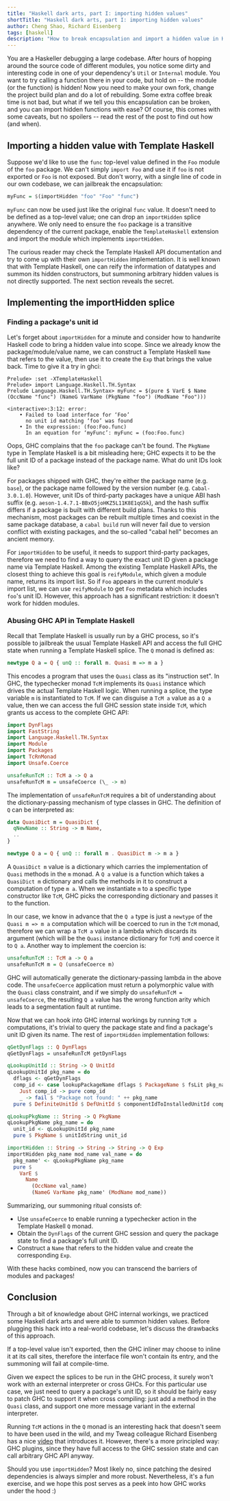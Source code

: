 ```yaml
---
title: "Haskell dark arts, part I: importing hidden values"
shortTitle: "Haskell dark arts, part I: importing hidden values"
author: Cheng Shao, Richard Eisenberg
tags: [haskell]
description: "How to break encapsulation and import a hidden value in Haskell."
---
```


You are a Haskeller debugging a large codebase. After hours of hopping around
the source code of different modules, you notice some dirty and interesting code
in one of your dependency's `Util` or `Internal` module. You want to try calling
a function there in your code, but hold on -- the module (or the function) is
hidden! Now you need to make your own fork, change the project build plan and do
a lot of rebuilding. Some extra coffee break time is not bad, but what if we
tell you this encapsulation can be broken, and you can import hidden functions
with ease? Of course, this comes with some caveats, but no spoilers -- read the
rest of the post to find out how (and when).

## Importing a hidden value with Template Haskell

Suppose we'd like to use the `func` top-level value defined in the `Foo` module
of the `foo` package. We can't simply `import Foo` and use it if `foo` is not
exported or `Foo` is not exposed. But don't worry, with a single line of code in
our own codebase, we can jailbreak the encapsulation:

```haskell
myFunc = $(importHidden "foo" "Foo" "func")
```

`myFunc` can now be used just like the original `func` value. It doesn't need to
be defined as a top-level value; one can drop an `importHidden` splice anywhere.
We only need to ensure the `foo` package is a transitive dependency of the
current package, enable the `TemplateHaskell` extension and import the module
which implements `importHidden`.

The curious reader may check the Template Haskell API documentation and try to
come up with their own `importHidden` implementation. It is well known that with
Template Haskell, one can reify the information of datatypes and summon its
hidden constructors, but summoning arbitrary hidden values is not directly
supported. The next section reveals the secret.

## Implementing the importHidden splice

### Finding a package's unit id

Let's forget about `importHidden` for a minute and consider how to handwrite
Haskell code to bring a hidden value into scope. Since we already know the
package/module/value name, we can construct a Template Haskell `Name` that
refers to the value, then use it to create the `Exp` that brings the value back.
Time to give it a try in ghci:

```
Prelude> :set -XTemplateHaskell
Prelude> import Language.Haskell.TH.Syntax
Prelude Language.Haskell.TH.Syntax> myFunc = $(pure $ VarE $ Name (OccName "func") (NameG VarName (PkgName "foo") (ModName "Foo")))

<interactive>:3:12: error:
    • Failed to load interface for ‘Foo’
      no unit id matching ‘foo’ was found
    • In the expression: (foo:Foo.func)
      In an equation for ‘myFunc’: myFunc = (foo:Foo.func)
```

Oops, GHC complains that the `foo` package can't be found. The `PkgName` type in
Template Haskell is a bit misleading here; GHC expects it to be the full unit ID
of a package instead of the package name. What do unit IDs look like?

For packages shipped with GHC, they're either the package name (e.g. `base`), or
the package name followed by the version number (e.g. `Cabal-3.0.1.0`). However,
unit IDs of third-party packages have a unique ABI hash suffix (e.g.
`aeson-1.4.7.1-BBxO5joHKZ5L11K8E1qG5k`), and the hash suffix differs if a
package is built with different build plans. Thanks to this mechanism, most
packages can be rebuilt multiple times and coexist in the same package database,
a `cabal build` run will never fail due to version conflict with existing
packages, and the so-called "cabal hell" becomes an ancient memory.

For `importHidden` to be useful, it needs to support third-party packages,
therefore we need to find a way to query the exact unit ID given a package name
via Template Haskell. Among the existing Template Haskell APIs, the closest
thing to achieve this goal is `reifyModule`, which given a module name, returns
its import list. So if `Foo` appears in the current module's import list, we can
use `reifyModule` to get `Foo` metadata which includes `foo`'s unit ID. However,
this approach has a significant restriction: it doesn't work for hidden modules.

### Abusing GHC API in Template Haskell

Recall that Template Haskell is usually run by a GHC process, so it's possible
to jailbreak the usual Template Haskell API and access the full GHC state when
running a Template Haskell splice. The `Q` monad is defined as:

```haskell
newtype Q a = Q { unQ :: forall m. Quasi m => m a }
```

This encodes a program that uses the `Quasi` class as its "instruction set". In
GHC, the typechecker monad `TcM` implements its `Quasi` instance which drives
the actual Template Haskell logic. When running a splice, the type variable `m`
is instantiated to `TcM`. If we can disguise a `TcM a` value as a `Q a` value,
then we can access the full GHC session state inside `TcM`, which grants us
access to the complete GHC API:

```haskell
import DynFlags
import FastString
import Language.Haskell.TH.Syntax
import Module
import Packages
import TcRnMonad
import Unsafe.Coerce

unsafeRunTcM :: TcM a -> Q a
unsafeRunTcM m = unsafeCoerce (\_ -> m)
```

The implementation of `unsafeRunTcM` requires a bit of understanding about the
dictionary-passing mechanism of type classes in GHC. The definition of `Q` can
be interpreted as:

```haskell
data QuasiDict m = QuasiDict {
  qNewName :: String -> m Name,
  ..
}

newtype Q a = Q { unQ :: forall m . QuasiDict m -> m a }
```

A `QuasiDict m` value is a dictionary which carries the implementation of
`Quasi` methods in the `m` monad. A `Q a` value is a function which takes a
`QuasiDict m` dictionary and calls the methods in it to construct a computation
of type `m a`. When we instantiate `m` to a specific type constructor like
`TcM`, GHC picks the corresponding dictionary and passes it to the function.

In our case, we know in advance that the `Q a` type is just a `newtype` of the
`Quasi m => m a` computation which will be coerced to run in the `TcM` monad,
therefore we can wrap a `TcM a` value in a lambda which discards its argument
(which will be the `Quasi` instance dictionary for `TcM`) and coerce it to `Q a`. Another way to implement the coercion is:

```haskell
unsafeRunTcM :: TcM a -> Q a
unsafeRunTcM m = Q (unsafeCoerce m)
```

GHC will automatically generate the dictionary-passing lambda in the above code.
The `unsafeCoerce` application must return a polymorphic value with the `Quasi`
class constraint, and if we simply do `unsafeRunTcM = unsafeCoerce`, the
resulting `Q a` value has the wrong function arity which leads to a segmentation
fault at runtime.

Now that we can hook into GHC internal workings by running `TcM a` computations,
it's trivial to query the package state and find a package's unit ID given its
name. The rest of `importHidden` implementation follows:

```haskell
qGetDynFlags :: Q DynFlags
qGetDynFlags = unsafeRunTcM getDynFlags

qLookupUnitId :: String -> Q UnitId
qLookupUnitId pkg_name = do
  dflags <- qGetDynFlags
  comp_id <- case lookupPackageName dflags $ PackageName $ fsLit pkg_name of
    Just comp_id -> pure comp_id
    _ -> fail $ "Package not found: " ++ pkg_name
  pure $ DefiniteUnitId $ DefUnitId $ componentIdToInstalledUnitId comp_id

qLookupPkgName :: String -> Q PkgName
qLookupPkgName pkg_name = do
  unit_id <- qLookupUnitId pkg_name
  pure $ PkgName $ unitIdString unit_id

importHidden :: String -> String -> String -> Q Exp
importHidden pkg_name mod_name val_name = do
  pkg_name' <- qLookupPkgName pkg_name
  pure $
    VarE $
      Name
        (OccName val_name)
        (NameG VarName pkg_name' (ModName mod_name))
```

Summarizing, our summoning ritual consists of:

- Use `unsafeCoerce` to enable running a typechecker action in the Template
  Haskell `Q` monad.
- Obtain the `DynFlags` of the current GHC session and query the package state
  to find a package's full unit ID.
- Construct a `Name` that refers to the hidden value and create the
  corresponding `Exp`.

With these hacks combined, now you can transcend the barriers of modules and
packages!

## Conclusion

Through a bit of knowledge about GHC internal workings, we practiced some
Haskell dark arts and were able to summon hidden values. Before plugging this
hack into a real-world codebase, let's discuss the drawbacks of this approach.

If a top-level value isn't exported, then the GHC inliner may choose to inline
it at its call sites, therefore the interface file won't contain its entry, and
the summoning will fail at compile-time.

Given we expect the splices to be run in the GHC process, it surely won't work
with an external interpreter or cross GHCs. For this particular use case, we
just need to query a package's unit ID, so it should be fairly easy to patch GHC
to support it when cross compiling: just add a method in the `Quasi` class, and
support one more message variant in the external interpreter.

Running `TcM` actions in the `Q` monad is an interesting hack that doesn't seem
to have been used in the wild, and my Tweag colleague Richard Eisenberg has a nice [video][rae-video] that
introduces it. However, there's a more principled way: GHC plugins, since they
have full access to the GHC session state and can call arbitrary GHC API anyway.

Should you use `importHidden`? Most likely no, since patching the desired
dependencies is always simpler and more robust. Nevertheless, it's a fun
exercise, and we hope this post serves as a peek into how GHC works under the
hood :)

[rae-video]: https://www.youtube.com/watch?v=Z6z3Bnnh_iY
